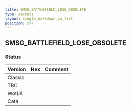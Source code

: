 ```yaml
---
title: SMSG_BATTLEFIELD_LOSE_OBSOLETE
type: packets
layout: single_markdown_in_list
position: 577
---
```


## SMSG_BATTLEFIELD_LOSE_OBSOLETE

### Status

Version | Hex | Comment
---------- | ---------- | ---------- 
Classic |  |  
TBC |  |  
WotLK |  |  
Cata |  |  
